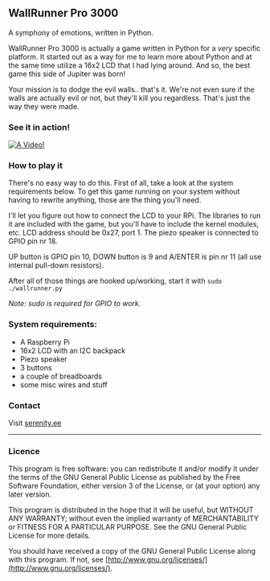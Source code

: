 ## WallRunner Pro 3000

A symphony of emotions, written in Python.

WallRunner Pro 3000 is actually a game written in Python for a *very* specific platform.
It started out as a way for me to learn more about Python and at the same time utilize a
16x2 LCD that I had lying around. And so, the best game this side of Jupiter was born!

Your mission is to dodge the evil walls.. that's it. We're not even sure if the walls are
actually evil or not, but they'll kill you regardless. That's just the way they were made.

### See it in action!

[![A Video!](http://img.youtube.com/vi/BxakTJtw0Tw/0.jpg)](http://www.youtube.com/watch?v=BxakTJtw0Tw)

### How to play it

There's no easy way to do this. First of all, take a look at the system requirements below.
To get this game running on your system without having to rewrite anything, those are the
thing you'll need.

I'll let you figure out how to connect the LCD to your RPi. The libraries to run it are
included with the game, but you'll have to include the kernel modules, etc. LCD address
should be 0x27, port 1. The piezo speaker is connected to GPIO pin nr 18.

UP button is GPIO pin 10, DOWN button is 9 and A/ENTER is pin nr 11 (all use internal pull-down resistors).

After all of those things are hooked up/working, start it with `sudo ./wallrunner.py`

*Note: sudo is required for GPIO to work.*

### System requirements:

* A Raspberry Pi
* 16x2 LCD with an I2C backpack
* Piezo speaker
* 3 buttons
* a couple of breadboards
* some misc wires and stuff

### Contact

Visit [serenity.ee](http://www.serenity.ee)

---

### Licence

This program is free software: you can redistribute it and/or modify it under the terms of the GNU General Public License as published by the Free Software Foundation, either version 3 of the License, or (at your option) any later version.

This program is distributed in the hope that it will be useful, but WITHOUT ANY WARRANTY; without even the implied warranty of MERCHANTABILITY or FITNESS FOR A PARTICULAR PURPOSE.  See the GNU General Public License for more details.

You should have received a copy of the GNU General Public License along with this program.  If not, see [http://www.gnu.org/licenses/](http://www.gnu.org/licenses/).